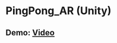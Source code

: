 # PingPong_AR (Unity)
## Demo: [Video](https://www.dropbox.com/s/4wmba9ekxky4bxc/PING_PONG_AR_DEMO.mp4?dl=0)
